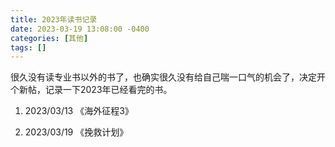 ```yaml
---
title: 2023年读书记录
date: 2023-03-19 13:08:00 -0400
categories: [其他]
tags: []
---
```


很久没有读专业书以外的书了，也确实很久没有给自己喘一口气的机会了，决定开个新帖，记录一下2023年已经看完的书。

1. 2023/03/13 《海外征程3》

1. 2023/03/19 《挽救计划》
